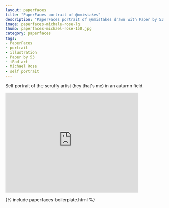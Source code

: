 ```yaml
---
layout: paperfaces
title: "PaperFaces portrait of @mmistakes"
description: "PaperFaces portrait of @mmistakes drawn with Paper by 53 on an iPad."
image: paperfaces-michale-rose-lg
thumb: paperfaces-michael-rose-150.jpg
category: paperfaces
tags: 
- PaperFaces
- portrait
- illustration
- Paper by 53
- iPad art
- Michael Rose
- self portrait
---
```


Self portrait of the scruffy artist (hey that's me) in an autumn field.

<iframe width="420" height="315" src="http://www.youtube.com/embed/NqcGVymOiPo" frameborder="0"> </iframe>

{% include paperfaces-boilerplate.html %}